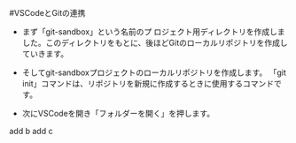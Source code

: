 #VSCodeとGitの連携

- まず「git-sandbox」という名前のプ ロジェクト用ディレクトリを作成しました。このディレクトリをもとに、後ほどGitのローカルリポジトリを作成していきます。

- そしてgit-sandboxプロジェクトのローカルリポジトリを作成します。
「git init」コマンドは、リポジトリを新規に作成するときに使用するコマンドです。

- 次にVSCodeを開き「フォルダーを開く」を押します。   

add b
add c
